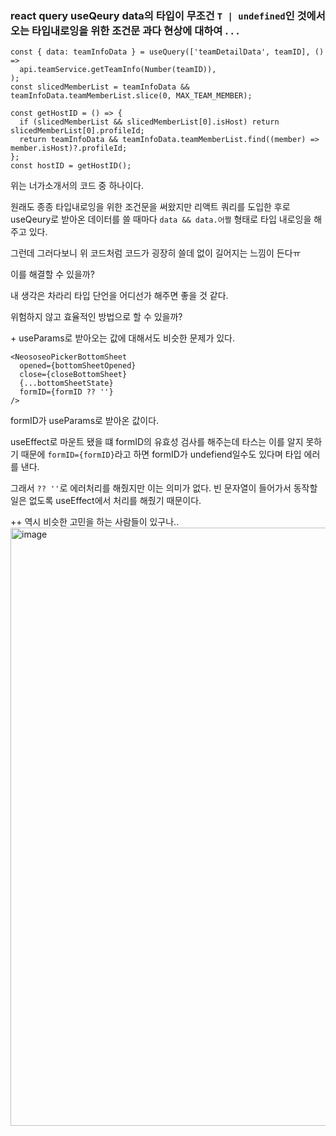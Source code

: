 ### react query useQeury data의 타입이 무조건 `T | undefined`인 것에서 오는 타입내로잉을 위한 조건문 과다 현상에 대하여 . . .

```tsx
const { data: teamInfoData } = useQuery(['teamDetailData', teamID], () =>
  api.teamService.getTeamInfo(Number(teamID)),
);
const slicedMemberList = teamInfoData && teamInfoData.teamMemberList.slice(0, MAX_TEAM_MEMBER);

const getHostID = () => {
  if (slicedMemberList && slicedMemberList[0].isHost) return slicedMemberList[0].profileId;
  return teamInfoData && teamInfoData.teamMemberList.find((member) => member.isHost)?.profileId;
};
const hostID = getHostID();
```

위는 너가소개서의 코드 중 하나이다.

원래도 종종 타입내로잉을 위한 조건문을 써왔지만 리액트 쿼리를 도입한 후로 useQeury로 받아온 데이터를 쓸 때마다 `data && data.어쩔` 형태로 타입 내로잉을 해주고 있다.

그런데 그러다보니 위 코드처럼 코드가 굉장히 쓸데 없이 길어지는 느낌이 든다ㅠ

이를 해결할 수 있을까?

내 생각은 차라리 타입 단언을 어디선가 해주면 좋을 것 같다.

위험하지 않고 효율적인 방법으로 할 수 있을까?

\+ useParams로 받아오는 값에 대해서도 비슷한 문제가 있다.
```tsx
<NeososeoPickerBottomSheet
  opened={bottomSheetOpened}
  close={closeBottomSheet}
  {...bottomSheetState}
  formID={formID ?? ''}
/>
```
formID가 useParams로 받아온 값이다.

useEffect로 마운트 됐을 떄 formID의 유효성 검사를 해주는데 타스는 이를 알지 못하기 때문에 `formID={formID}`라고 하면 formID가 undefiend일수도 있다며 타입 에러를 낸다.

그래서 `?? ''`로 에러처리를 해줬지만 이는 의미가 없다. 빈 문자열이 들어가서 동작할 일은 없도록 useEffect에서 처리를 해줬기 때문이다.

++ 역시 비슷한 고민을 하는 사람들이 있구나..
<img width="957" alt="image" src="https://user-images.githubusercontent.com/73823388/178294071-e97c96a5-80c7-4819-82ae-d1b46e0fa1ea.png">

